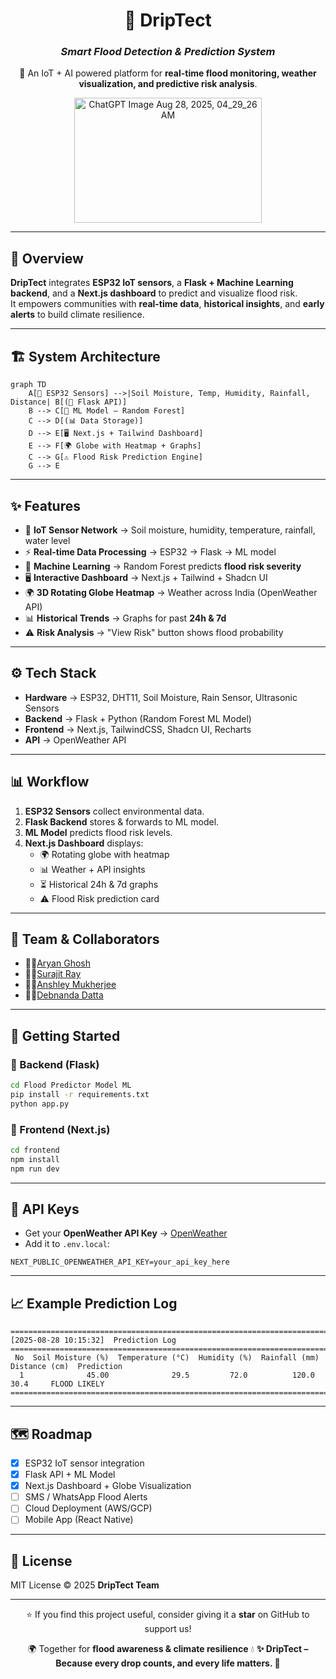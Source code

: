 <div align="center">

# 🌊 DripTect  
### *Smart Flood Detection & Prediction System*  

🚀 An IoT + AI powered platform for **real-time flood monitoring, weather visualization, and predictive risk analysis**. 

<img width="300" height="200" alt="ChatGPT Image Aug 28, 2025, 04_29_26 AM" src="https://github.com/user-attachments/assets/757fd5b6-e0b5-4f98-a727-b28a894ade4b" />


<!---![DripTect Banner](./assets/driptect-banner.png)--->

</div>

---

## 📖 Overview  

**DripTect** integrates **ESP32 IoT sensors**, a **Flask + Machine Learning backend**, and a **Next.js dashboard** to predict and visualize flood risk.  
It empowers communities with **real-time data**, **historical insights**, and **early alerts** to build climate resilience.  

---

## 🏗️ System Architecture  

```mermaid
graph TD
    A[🌱 ESP32 Sensors] -->|Soil Moisture, Temp, Humidity, Rainfall, Distance| B[(📡 Flask API)]
    B --> C[🤖 ML Model – Random Forest]
    C --> D[(📊 Data Storage)]
    D --> E[🖥️ Next.js + Tailwind Dashboard]
    E --> F[🌍 Globe with Heatmap + Graphs]
    C --> G[⚠️ Flood Risk Prediction Engine]
    G --> E
```

---

## ✨ Features  

- 🌱 **IoT Sensor Network** → Soil moisture, humidity, temperature, rainfall, water level  
- ⚡ **Real-time Data Processing** → ESP32 → Flask → ML model  
- 🤖 **Machine Learning** → Random Forest predicts **flood risk severity**  
- 🖥️ **Interactive Dashboard** → Next.js + Tailwind + Shadcn UI  
- 🌍 **3D Rotating Globe Heatmap** → Weather across India (OpenWeather API)  
- 📊 **Historical Trends** → Graphs for past **24h & 7d**  
- ⚠️ **Risk Analysis** → "View Risk" button shows flood probability  

---

## ⚙️ Tech Stack  

- **Hardware** → ESP32, DHT11, Soil Moisture, Rain Sensor, Ultrasonic Sensors
- **Backend** → Flask + Python (Random Forest ML Model)  
- **Frontend** → Next.js, TailwindCSS, Shadcn UI, Recharts
- **API** → OpenWeather API 

---

## 📊 Workflow  

1. **ESP32 Sensors** collect environmental data.  
2. **Flask Backend** stores & forwards to ML model.  
3. **ML Model** predicts flood risk levels.  
4. **Next.js Dashboard** displays:  
   - 🌍 Rotating globe with heatmap  
   - 📊 Weather + API insights  
   - ⏳ Historical 24h & 7d graphs  
   - ⚠️ Flood Risk prediction card  

---


<!--## 🖼️ UI Preview (Mockups)  

| Landing Page | Prediction Dashboard |
|--------------|----------------------|
| ![Landing Page](./assets/landing-page.png) | ![Dashboard](./assets/dashboard.png) |

----->

## 👥 Team & Collaborators  

<!---| Name | Role | Contribution |
|------|------|--------------|
| 👨‍🔬 Aryan Ghosh | ML Engineer | Model Training & Flask API |
| 👩‍💻 Collaborator 2 | IoT Dev | ESP32 Sensor Integration |
| 👨‍💻 Collaborator 3 | Frontend Dev | Next.js Dashboard |
| 👩‍🔬 Collaborator 4 | Data Scientist | API + Visualization |--->

* 👨‍🔬[Aryan Ghosh](https://github.com/Aryan-Ghosh-Code)
* 👨‍🔬[Surajit Ray](https://github.com/surajit8100)
* 👨‍🔬[Anshley Mukherjee](https://github.com/anshleyy)
* 👨‍🔬[Debnanda Datta](https://github.com/debnanda)

---

## 🚀 Getting Started  

### 🔹 Backend (Flask)  
```bash
cd Flood Predictor Model ML
pip install -r requirements.txt
python app.py
```

### 🔹 Frontend (Next.js)  
```bash
cd frontend
npm install
npm run dev
```

---

## 🔑 API Keys  

- Get your **OpenWeather API Key** → [OpenWeather](https://openweathermap.org/api)  
- Add it to `.env.local`:  

```env
NEXT_PUBLIC_OPENWEATHER_API_KEY=your_api_key_here
```

---

## 📈 Example Prediction Log  

```
====================================================================================================
[2025-08-28 10:15:32]  Prediction Log
====================================================================================================
 No  Soil Moisture (%)  Temperature (°C)  Humidity (%)  Rainfall (mm)  Distance (cm)  Prediction
  1              45.00              29.5         72.0          120.0          30.4     FLOOD LIKELY
====================================================================================================
```

---

## 🗺️ Roadmap  

- [x] ESP32 IoT sensor integration  
- [x] Flask API + ML Model  
- [x] Next.js Dashboard + Globe Visualization  
- [ ] SMS / WhatsApp Flood Alerts  
- [ ] Cloud Deployment (AWS/GCP)  
- [ ] Mobile App (React Native)  

---

## 📜 License  

MIT License © 2025 **DripTect Team**  

---

<div align="center">

⭐ If you find this project useful, consider giving it a **star** on GitHub to support us!  

🌍 Together for **flood awareness & climate resilience** 💧
**✨ DripTect – Because every drop counts, and every life matters. 🌊**

</div>
